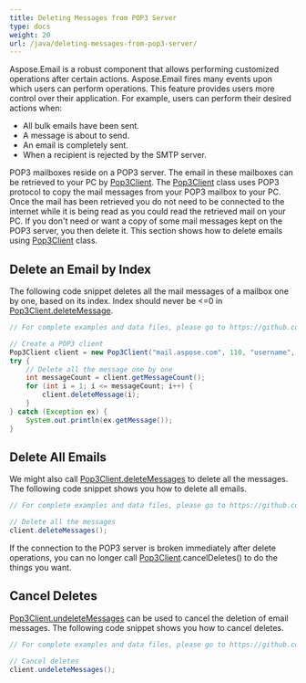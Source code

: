 ```yaml
---
title: Deleting Messages from POP3 Server
type: docs
weight: 20
url: /java/deleting-messages-from-pop3-server/
---
```



Aspose.Email is a robust component that allows performing customized operations after certain actions. Aspose.Email fires many events upon which users can perform operations. This feature provides users more control over their application. For example, users can perform their desired actions when:

- All bulk emails have been sent.
- A message is about to send.
- An email is completely sent.
- When a recipient is rejected by the SMTP server.

POP3 mailboxes reside on a POP3 server. The email in these mailboxes can be retrieved to your PC by [Pop3Client](https://apireference.aspose.com/email/java/com.aspose.email/Pop3Client). The [Pop3Client](https://apireference.aspose.com/email/java/com.aspose.email/Pop3Client) class uses POP3 protocol to copy the mail messages from your POP3 mailbox to your PC. Once the mail has been retrieved you do not need to be connected to the internet while it is being read as you could read the retrieved mail on your PC. If you don't need or want a copy of some mail messages kept on the POP3 server, you then delete it. This section shows how to delete emails using [Pop3Client](https://apireference.aspose.com/email/java/com.aspose.email/Pop3Client) class.
## **Delete an Email by Index**
The following code snippet deletes all the mail messages of a mailbox one by one, based on its index. Index should never be <=0 in [Pop3Client.deleteMessage](https://apireference.aspose.com/email/java/com.aspose.email/Pop3Client#deleteMessage\(int\)).


~~~Java
// For complete examples and data files, please go to https://github.com/aspose-email/Aspose.Email-for-Java

// Create a POP3 client
Pop3Client client = new Pop3Client("mail.aspose.com", 110, "username", "psw");
try {
    // Delete all the message one by one
    int messageCount = client.getMessageCount();
    for (int i = 1; i <= messageCount; i++) {
        client.deleteMessage(i);
    }
} catch (Exception ex) {
    System.out.println(ex.getMessage());
}
~~~
## **Delete All Emails**
We might also call [Pop3Client.deleteMessages](https://apireference.aspose.com/email/java/com.aspose.email/Pop3Client#deleteMessages\(\)) to delete all the messages. The following code snippet shows you how to delete all emails.


~~~Java
// For complete examples and data files, please go to https://github.com/aspose-email/Aspose.Email-for-Java

// Delete all the messages
client.deleteMessages();
~~~
If the connection to the POP3 server is broken immediately after delete operations, you can no longer call [Pop3Client](https://apireference.aspose.com/email/java/com.aspose.email/Pop3Client).cancelDeletes() to do the things you want.
## **Cancel Deletes**
[Pop3Client.undeleteMessages](https://apireference.aspose.com/email/java/com.aspose.email/Pop3Client#undeleteMessages\(\)) can be used to cancel the deletion of email messages. The following code snippet shows you how to cancel deletes.


~~~Java
// For complete examples and data files, please go to https://github.com/aspose-email/Aspose.Email-for-Java

// Cancel deletes
client.undeleteMessages();
~~~
